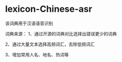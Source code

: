# lexicon-Chinese-asr
该词典用于汉语语音识别

词典来源：
1、通过开源的词典对比选择出错误更少的词典

2、通过大量文本选择高频词汇，去除低频词汇

3、增加常用人名、地名、热词等

